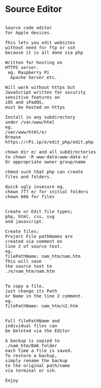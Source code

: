 # Source Editor
<pre>

Source code editor 
for Apple devices.

This lets you edit websites
without need for ftp or ssh
because it is all done via php

Written for hosting on
HTTPS server.
 eg. Raspberry Pi 
  Apache Server etc.

Will work without https but
JavaScript written for security 
sensitive features on 
iOS and iPadOS, 
must be hosted on https

Install in any subdirectory 
under /var/www/html
eg.
/var/www/html/e/
Browse
https://rPi.ip/e/edit_php/edit.php

chown dir e/ and all subdirectories
to chown -R www-data:www-data e/
Or appropriate owner group/name

chmod such that php can create 
files and folders.

Quick ugly insecure eg.
chown 777 e/ for initial folders
chown 666 for files


Create or Edit file types;
php, html, css, svg
and javascript.

Create files;
Project File pathNames are
created via comment on
line 2 of source text.
eg. 
filePathName: nam_htm/nam.htm
This will save 
the source text to
./e/nam_htm/nam.htm


To copy a file,
just change its Path 
or Name in the line 2 comment.
eg.
filePathName: nam_htm/n2.htm


Full filePathName and
individual files can
be Deleted via the Editor

A backup is copied to
./nam_htm/BAK folder
each time a file is saved.
To restore a backup,
simply rename the backup
to the original path/name 
via terminal or ssh.

Enjoy 
</pre>

